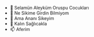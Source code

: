 - 👋 Selamün Aleyküm Oruspu Cocukları
- 👀 Ne Sikime Girdin Bilmiyom
- 🌱 Ama Ananı Sikeyim
- 💞️ Kalın Sağlıcakla
- 📫 Aferim

<!---
Shida606/Shida606 is a ✨ special ✨ repository because its `README.md` (this file) appears on your GitHub profile.
You can click the Preview link to take a look at your changes.
--->
